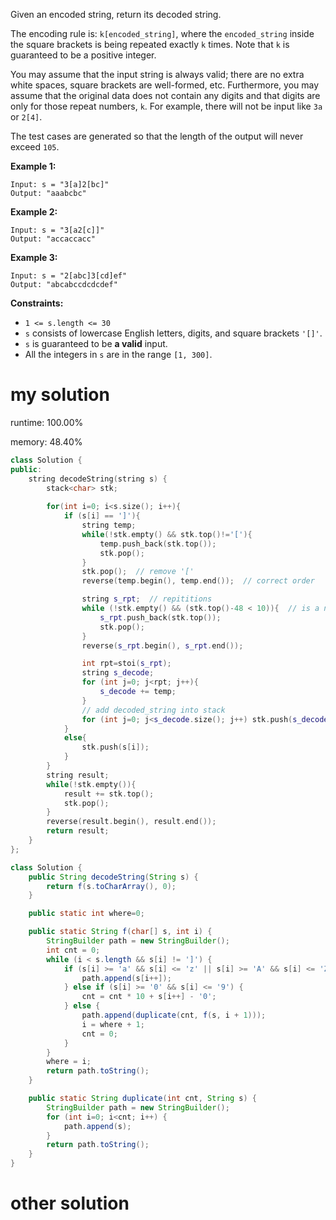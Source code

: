 Given an encoded string, return its decoded string.

The encoding rule is: `k[encoded_string]`, where the `encoded_string` inside the square brackets is being repeated exactly `k` times. Note that `k` is guaranteed to be a positive integer.

You may assume that the input string is always valid; there are no extra white spaces, square brackets are well-formed, etc. Furthermore, you may assume that the original data does not contain any digits and that digits are only for those repeat numbers, `k`. For example, there will not be input like `3a` or `2[4]`.

The test cases are generated so that the length of the output will never exceed `105`.

 

**Example 1:**

```
Input: s = "3[a]2[bc]"
Output: "aaabcbc"
```

**Example 2:**

```
Input: s = "3[a2[c]]"
Output: "accaccacc"
```

**Example 3:**

```
Input: s = "2[abc]3[cd]ef"
Output: "abcabccdcdcdef"
```

 

**Constraints:**

- `1 <= s.length <= 30`
- `s` consists of lowercase English letters, digits, and square brackets `'[]'`.
- `s` is guaranteed to be **a valid** input.
- All the integers in `s` are in the range `[1, 300]`.

# my solution

runtime: 100.00%

memory: 48.40%

```C++
class Solution {
public:
    string decodeString(string s) {
        stack<char> stk;
        
        for(int i=0; i<s.size(); i++){
            if (s[i] == ']'){
                string temp;
                while(!stk.empty() && stk.top()!='['){
                    temp.push_back(stk.top());
                    stk.pop();
                }
                stk.pop();  // remove '['
                reverse(temp.begin(), temp.end());  // correct order

                string s_rpt;  // repititions
                while (!stk.empty() && (stk.top()-48 < 10)){  // is a number
                    s_rpt.push_back(stk.top());
                    stk.pop();
                }
                reverse(s_rpt.begin(), s_rpt.end());

                int rpt=stoi(s_rpt);
                string s_decode;
                for (int j=0; j<rpt; j++){
                    s_decode += temp;
                }
                // add decoded_string into stack
                for (int j=0; j<s_decode.size(); j++) stk.push(s_decode[j]);
            }
            else{
                stk.push(s[i]);
            }
        }
        string result;
        while(!stk.empty()){
            result += stk.top();
            stk.pop();
        }
        reverse(result.begin(), result.end());
        return result;
    }
};
```

```java
class Solution {
    public String decodeString(String s) {
        return f(s.toCharArray(), 0);
    }

    public static int where=0;

    public static String f(char[] s, int i) {
        StringBuilder path = new StringBuilder();
        int cnt = 0;
        while (i < s.length && s[i] != ']') {
            if (s[i] >= 'a' && s[i] <= 'z' || s[i] >= 'A' && s[i] <= 'Z') {
                path.append(s[i++]);
            } else if (s[i] >= '0' && s[i] <= '9') {
                cnt = cnt * 10 + s[i++] - '0';
            } else {
                path.append(duplicate(cnt, f(s, i + 1)));
                i = where + 1;
                cnt = 0;
            }
        }
        where = i;
        return path.toString();   
    }

    public static String duplicate(int cnt, String s) {
        StringBuilder path = new StringBuilder();
        for (int i=0; i<cnt; i++) {
            path.append(s);
        }
        return path.toString();
    }
}
```



# other solution

